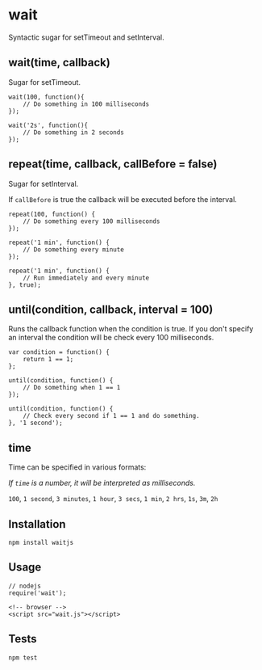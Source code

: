 # wait
Syntactic sugar for setTimeout and setInterval.

## wait(time, callback)

Sugar for setTimeout.

    wait(100, function(){
        // Do something in 100 milliseconds
    });

    wait('2s', function(){
        // Do something in 2 seconds
    });

## repeat(time, callback, callBefore = false)

Sugar for setInterval.

If `callBefore` is true the callback will be executed before the interval.

    repeat(100, function() {
        // Do something every 100 milliseconds
    });

    repeat('1 min', function() {
        // Do something every minute
    });

    repeat('1 min', function() {
        // Run immediately and every minute
    }, true);

## until(condition, callback, interval = 100)

Runs the callback function when the condition is true. If you don't specify an interval the condition will be check every 100 milliseconds.

    var condition = function() {
        return 1 == 1;
    };

    until(condition, function() {
        // Do something when 1 == 1
    });

    until(condition, function() {
        // Check every second if 1 == 1 and do something.
    }, '1 second');

## time

Time can be specified in various formats:

*If `time` is a number, it will be interpreted as milliseconds.*

`100`, `1 second`, `3 minutes`, `1 hour`, `3 secs`, `1 min`, `2 hrs`, `1s`, `3m`, `2h`

## Installation
    npm install waitjs

## Usage
    // nodejs
    require('wait');

    <!-- browser -->
    <script src="wait.js"></script>

## Tests
    npm test
